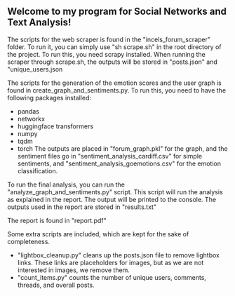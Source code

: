 

## Welcome to my program for Social Networks and Text Analysis!

The scripts for the web scraper is found in the "incels_forum_scraper" folder.
    To run it, you can simply use "sh scrape.sh" in the root directory of the project.
    To run this, you need scrapy installed.
    When running the scraper through scrape.sh, the outputs will be stored in "posts.json"
    and "unique_users.json

The scripts for the generation of the emotion scores and the user graph is found
in create_graph_and_sentiments.py. To run this, you need to have the following
packages installed:
- pandas
- networkx
- huggingface transformers
- numpy
- tqdm
- torch
    The outputs are placed in "forum_graph.pkl" for the graph, and the sentiment files go 
    in "sentiment_analysis_cardiff.csv" for simple sentiments, and "sentiment_analysis_goemotions.csv" 
    for the emotion classification.

To run the final analysis, you can run the "analyze_graph_and_sentiments.py" script. This script will run
the analysis as explained in the report. The output will be printed to the console.
The outputs used in the report are stored in "results.txt"

The report is found in "report.pdf"

Some extra scripts are included, which are kept for the sake of completeness.
- "lightbox_cleanup.py" cleans up the posts.json file to remove lightbox links.
    These links are placeholders for images, but as we are not interested in images, we remove them.
- "count_items.py" counts the number of unique users, comments, threads, and overall posts.